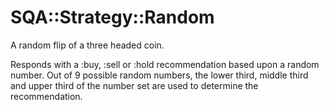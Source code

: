 # SQA::Strategy::Random

A random flip of a three headed coin.

Responds with a :buy, :sell or :hold recommendation based upon a random number.  Out of 9 possible random numbers, the lower third, middle third and upper third of the number set are used to determine the recommendation.
